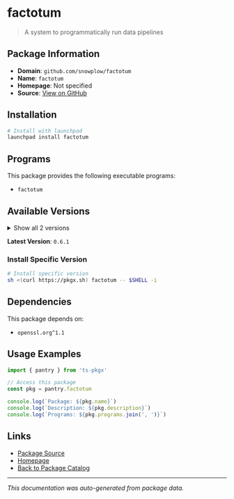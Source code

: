 # factotum

> A system to programmatically run data pipelines

## Package Information

- **Domain**: `github.com/snowplow/factotum`
- **Name**: `factotum`
- **Homepage**: Not specified
- **Source**: [View on GitHub](https://github.com/pkgxdev/pantry/tree/main/projects/github.com/snowplow/factotum/package.yml)

## Installation

```bash
# Install with launchpad
launchpad install factotum
```

## Programs

This package provides the following executable programs:

- `factotum`

## Available Versions

<details>
<summary>Show all 2 versions</summary>

- `0.6.1`, `0.6.0`

</details>

**Latest Version**: `0.6.1`

### Install Specific Version

```bash
# Install specific version
sh <(curl https://pkgx.sh) factotum -- $SHELL -i
```

## Dependencies

This package depends on:

- `openssl.org^1.1`

## Usage Examples

```typescript
import { pantry } from 'ts-pkgx'

// Access this package
const pkg = pantry.factotum

console.log(`Package: ${pkg.name}`)
console.log(`Description: ${pkg.description}`)
console.log(`Programs: ${pkg.programs.join(', ')}`)
```

## Links

- [Package Source](https://github.com/pkgxdev/pantry/tree/main/projects/github.com/snowplow/factotum/package.yml)
- [Homepage](#)
- [Back to Package Catalog](../../package-catalog.md)

---

*This documentation was auto-generated from package data.*
